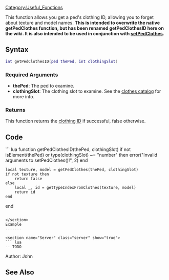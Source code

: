 [Category:Useful\_Functions](/docs/category-useful_functions.md "wikilink") <lowercasetitle/>

This function allows you get a ped's clothing ID, allowing you to forget about texture and model names. <strong>This is intended to overwrite the native getPedClothes function, but has been renamed getPedClothesID here on the wiki. It is also intended to be used in conjunction with [setPedClothes](/docs/setpedclothes.md "wikilink").</strong>

Syntax
------

``` lua
int getPedClothesID(ped thePed, int clothingSlot)
```

### Required Arguments

-   **thePed**: The ped to examine.
-   **clothingSlot**: The clothing slot to examine. See the [clothes catalog](/docs/cj_clothes.md "wikilink") for more info.

### Returns

This function returns the [clothing ID](/docs/cj_clothes.md "wikilink") if successful, false otherwise.

Code
----

<section show="true">
``` lua
function getPedClothesID(thePed, clothingSlot)
    if not isElement(thePed) or type(clothingSlot) ~= "number" then
        error("Invalid arguments to setPedClothes()!", 2)
    end
    
    local texture, model = getPedClothes(thePed, clothingSlot)
    if not texture then
        return false
    else
        local _, id = getTypeIndexFromClothes(texture, model)
        return id
    end
end
```

</section>
Example
-------

<section name="Server" class="server" show="true">
``` lua
-- TODO
```

</section>
Author: John

See Also
--------
